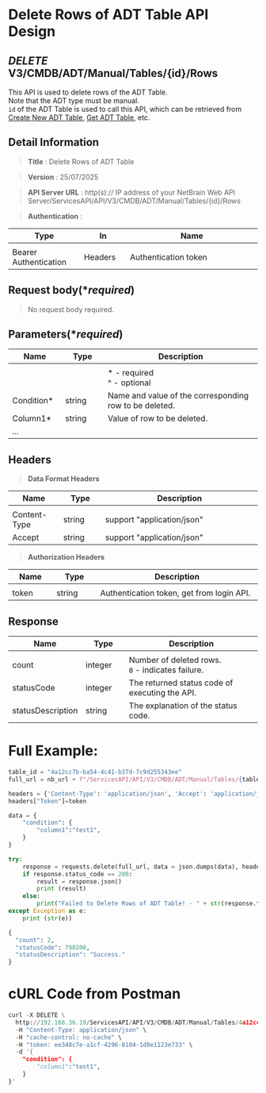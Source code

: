 
# Delete Rows of ADT Table API Design

## ***DELETE*** V3/CMDB/ADT/Manual/Tables/{id}/Rows
This API is used to delete rows of the ADT Table. <br> Note that the ADT type must be manual. <br>
`id` of the ADT Table is used to call this API, which can be retrieved from [Create New ADT Table](https://github.com/NetBrainAPI/NetBrain-REST-API-R12.1/blob/main/REST%20APIs%20Documentation/ADT%20(Automation%20Data%20Table)/Create%20New%20ADT%20Table.md), [Get ADT Table](https://github.com/NetBrainAPI/NetBrain-REST-API-R12.1/blob/main/REST%20APIs%20Documentation/ADT%20(Automation%20Data%20Table)/Get%20ADT%20Table.md), etc.

## Detail Information

> **Title** : Delete Rows of ADT Table<br>

> **Version** : 25/07/2025

> **API Server URL** : http(s):// IP address of your NetBrain Web API Server/ServicesAPI/API/V3/CMDB/ADT/Manual/Tables/{id}/Rows

> **Authentication** : 

|**Type**|**In**|**Name**|
|------|------|------|
|<img width=100/>|<img width=100/>|<img width=500/>|
|Bearer Authentication| Headers | Authentication token | 

## Request body(****required***)
>No request body required.

## Parameters(****required***)
|**Name**|**Type**|**Description**|
|------|------|------|
|<img width=100/>|<img width=100/>|<img width=500/>|
|||* - required<br />^ - optional|
|Condition*| string | Name and value of the corresponding row to be deleted. |
|Column1*|string| Value of row to be deleted. |
|...|||

## Headers

> **Data Format Headers**

|**Name**|**Type**|**Description**|
|------|------|------|
|<img width=100/>|<img width=100/>|<img width=500/>|
| Content-Type | string  | support "application/json" |
| Accept | string  | support "application/json" |

> **Authorization Headers**

|**Name**|**Type**|**Description**|
|------|------|------|
|<img width=100/>|<img width=100/>|<img width=500/>|
| token | string  | Authentication token, get from login API. |

## Response
|**Name**|**Type**|**Description**|
|------|------|------|
|<img width=100/>|<img width=100/>|<img width=500/>|
|count| integer | Number of deleted rows. <br> `0` - indicates failure.  |
|statusCode| integer | The returned status code of executing the API.  |
|statusDescription| string | The explanation of the status code.  |


# Full Example:
```python
table_id = "4a12cc7b-ba54-4c41-b37d-7c9d255343ee"
full_url = nb_url + f"/ServicesAPI/API/V3/CMDB/ADT/Manual/Tables/{table_id}/Rows"

headers = {'Content-Type': 'application/json', 'Accept': 'application/json'}
headers["Token"]=token

data = {
    "condition": {
        "column1":"test1",
    }  
}

try:
    response = requests.delete(full_url, data = json.dumps(data), headers = headers, verify = False)
    if response.status_code == 200:
        result = response.json()
        print (result)
    else:
        print("Failed to Delete Rows of ADT Table! - " + str(response.text))
except Exception as e:
    print (str(e)) 
```
```python
{
  "count": 2,
  "statusCode": 790200,
  "statusDescription": "Success."
}
```

# cURL Code from Postman
```python
curl -X DELETE \
  http://192.168.36.19/ServicesAPI/API/V3/CMDB/ADT/Manual/Tables/4a12cc7b-ba54-4c41-b37d-7c9d255343ee/Rows \
  -H "Content-Type: application/json" \
  -H "cache-control: no-cache" \
  -H "token: ee348c7e-a1cf-4296-8104-1d8e1123e733" \
  -d '{
    "condition": {
        "column1":"test1",
    }  
}'
```